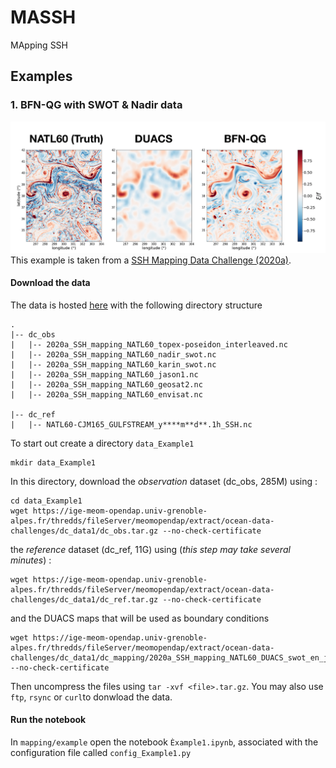 # MASSH
MApping SSH 


## Examples
### 1. BFN-QG with SWOT & Nadir data
![BFN-QG](images/BFN-QG.png)
This example is taken from a [SSH Mapping Data Challenge (2020a)](https://github.com/ocean-data-challenges/2020a_SSH_mapping_NATL60).
#### Download the data
The data is hosted [here](https://ige-meom-opendap.univ-grenoble-alpes.fr/thredds/catalog/meomopendap/extract/ocean-data-challenges/dc_data1/catalog.html) with the following directory structure

```
. 
|-- dc_obs
|   |-- 2020a_SSH_mapping_NATL60_topex-poseidon_interleaved.nc
|   |-- 2020a_SSH_mapping_NATL60_nadir_swot.nc 
|   |-- 2020a_SSH_mapping_NATL60_karin_swot.nc
|   |-- 2020a_SSH_mapping_NATL60_jason1.nc
|   |-- 2020a_SSH_mapping_NATL60_geosat2.nc
|   |-- 2020a_SSH_mapping_NATL60_envisat.nc

|-- dc_ref
|   |-- NATL60-CJM165_GULFSTREAM_y****m**d**.1h_SSH.nc

```

To start out create a directory ```data_Example1```
```shell
mkdir data_Example1
```

In this directory, download the *observation* dataset (dc_obs, 285M) using : 
```shell
cd data_Example1
wget https://ige-meom-opendap.univ-grenoble-alpes.fr/thredds/fileServer/meomopendap/extract/ocean-data-challenges/dc_data1/dc_obs.tar.gz --no-check-certificate
```
the *reference* dataset (dc_ref, 11G) using (*this step may take several minutes*) : 

```shell
wget https://ige-meom-opendap.univ-grenoble-alpes.fr/thredds/fileServer/meomopendap/extract/ocean-data-challenges/dc_data1/dc_ref.tar.gz --no-check-certificate
```

and the DUACS maps that will be used as boundary conditions
```shell
wget https://ige-meom-opendap.univ-grenoble-alpes.fr/thredds/fileServer/meomopendap/extract/ocean-data-challenges/dc_data1/dc_mapping/2020a_SSH_mapping_NATL60_DUACS_swot_en_j1_tpn_g2.nc --no-check-certificate
```

Then uncompress the files using `tar -xvf <file>.tar.gz`. You may also use `ftp`, `rsync` or `curl`to donwload the data.  


#### Run the notebook
In ```mapping/example``` open the notebook ```Èxample1.ipynb```, associated with the configuration file called ```config_Example1.py```
